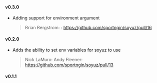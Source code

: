 #### v0.3.0
* Adding support for environment argument

  > Brian Bergstrom: : https://github.com/sportngin/soyuz/pull/16

#### v0.2.0
* Adds the ability to set env variables for soyuz to use

  > Nick LaMuro: Andy Fleener: https://github.com/sportngin/soyuz/pull/13

#### v0.1.1
